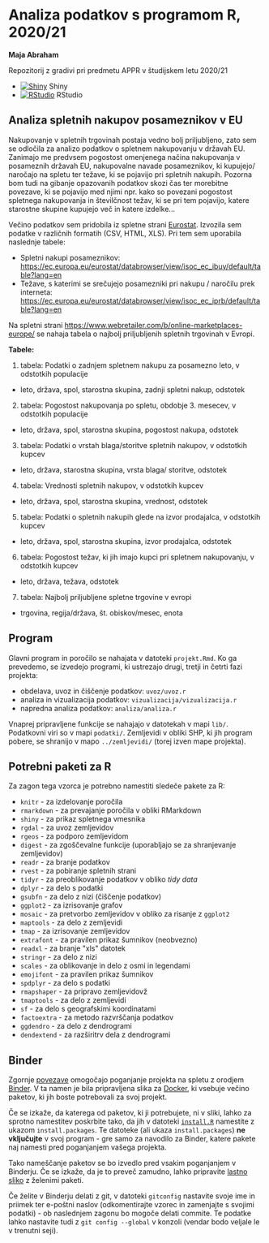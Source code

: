 # Analiza podatkov s programom R, 2020/21
**Maja Abraham**

Repozitorij z gradivi pri predmetu APPR v študijskem letu 2020/21

* [![Shiny](http://mybinder.org/badge.svg)](http://mybinder.org/v2/gh/majaabraham/APPR-2020-21/master?urlpath=shiny/APPR-2020-21/projekt.Rmd) Shiny
* [![RStudio](http://mybinder.org/badge.svg)](http://mybinder.org/v2/gh/majaabraham/APPR-2020-21/master?urlpath=rstudio) RStudio

## Analiza spletnih nakupov posameznikov v EU

Nakupovanje v spletnih trgovinah postaja vedno bolj priljubljeno, zato sem se odločila za analizo podatkov o spletnem nakupovanju v državah EU. Zanimajo me predvsem pogostost omenjenega načina nakupovanja v posameznih državah EU, nakupovalne navade posameznikov, ki kupujejo/ naročajo na spletu ter težave, ki se pojavijo pri spletnih nakupih. Pozorna bom tudi na gibanje opazovanih podatkov skozi čas ter morebitne povezave, ki se pojavijo med njimi npr. kako so povezani pogostost spletnega nakupovanja in številčnost težav, ki se pri tem pojavijo, katere starostne skupine kupujejo več in katere izdelke... 

Večino podatkov sem pridobila iz spletne strani [Eurostat](https://ec.europa.eu/eurostat). Izvozila sem podatke v različnih formatih (CSV, HTML, XLS). Pri tem sem uporabila naslednje tabele:

* Spletni nakupi posameznikov: https://ec.europa.eu/eurostat/databrowser/view/isoc_ec_ibuy/default/table?lang=en
* Težave, s katerimi se srečujejo posamezniki pri nakupu / naročilu prek interneta: https://ec.europa.eu/eurostat/databrowser/view/isoc_ec_iprb/default/table?lang=en

Na spletni strani https://www.webretailer.com/b/online-marketplaces-europe/ se nahaja tabela o najbolj priljubljenih spletnih trgovinah v Evropi.


**Tabele:**
1. tabela: Podatki o zadnjem spletnem nakupu za posamezno leto, v odstotkih populacije
* leto, država, spol, starostna skupina, zadnji spletni nakup, odstotek

2. tabela: Pogostost nakupovanja po spletu, obdobje 3. mesecev, v odstotkih populacije
* leto, država, spol, starostna skupina, pogostost nakupa, odstotek

3. tabela: Podatki o vrstah blaga/storitve spletnih nakupov, v odstotkih kupcev
* leto, država, starostna skupina, vrsta blaga/ storitve, odstotek

4. tabela: Vrednosti spletnih nakupov, v odstotkih kupcev
* leto, država, spol, starostna skupina, vrednost, odstotek

5. tabela: Podatki o spletnih nakupih glede na izvor prodajalca, v odstotkih kupcev
* leto, država, spol, starostna skupina, izvor prodajalca, odstotek

6. tabela: Pogostost težav, ki jih imajo kupci pri spletnem nakupovanju, v odstotkih kupcev
* leto, država, težava, odstotek

7. tabela: Najbolj priljubljene spletne trgovine v evropi
* trgovina, regija/država, št. obiskov/mesec, enota

## Program

Glavni program in poročilo se nahajata v datoteki `projekt.Rmd`.
Ko ga prevedemo, se izvedejo programi, ki ustrezajo drugi, tretji in četrti fazi projekta:

* obdelava, uvoz in čiščenje podatkov: `uvoz/uvoz.r`
* analiza in vizualizacija podatkov: `vizualizacija/vizualizacija.r`
* napredna analiza podatkov: `analiza/analiza.r`

Vnaprej pripravljene funkcije se nahajajo v datotekah v mapi `lib/`.
Podatkovni viri so v mapi `podatki/`.
Zemljevidi v obliki SHP, ki jih program pobere,
se shranijo v mapo `../zemljevidi/` (torej izven mape projekta).

## Potrebni paketi za R

Za zagon tega vzorca je potrebno namestiti sledeče pakete za R:

* `knitr` - za izdelovanje poročila
* `rmarkdown` - za prevajanje poročila v obliki RMarkdown
* `shiny` - za prikaz spletnega vmesnika
* `rgdal` - za uvoz zemljevidov
* `rgeos` - za podporo zemljevidom
* `digest` - za zgoščevalne funkcije (uporabljajo se za shranjevanje zemljevidov)
* `readr` - za branje podatkov
* `rvest` - za pobiranje spletnih strani
* `tidyr` - za preoblikovanje podatkov v obliko *tidy data*
* `dplyr` - za delo s podatki
* `gsubfn` - za delo z nizi (čiščenje podatkov)
* `ggplot2` - za izrisovanje grafov
* `mosaic` - za pretvorbo zemljevidov v obliko za risanje z `ggplot2`
* `maptools` - za delo z zemljevidi
* `tmap` - za izrisovanje zemljevidov
* `extrafont` - za pravilen prikaz šumnikov (neobvezno)
* `readxl` - za branje "xls" datotek
* `stringr` - za delo z nizi
* `scales` - za oblikovanje in delo z osmi in legendami
* `emojifont` - za pravilen prikaz šumnikov
* `spdplyr` - za delo s podatki
* `rmapshaper` - za pripravo zemljevidovž
* `tmaptools` - za delo z zemljevidi
* `sf` - za delo s geografskimi koordinatami
* `factoextra` - za metodo razvrščanja podatkov
* `ggdendro` - za delo z dendrogrami
* `dendextend` - za razširitrv dela z dendrogrami

## Binder

Zgornje [povezave](#analiza-podatkov-s-programom-r-202021)
omogočajo poganjanje projekta na spletu z orodjem [Binder](https://mybinder.org/).
V ta namen je bila pripravljena slika za [Docker](https://www.docker.com/),
ki vsebuje večino paketov, ki jih boste potrebovali za svoj projekt.

Če se izkaže, da katerega od paketov, ki ji potrebujete, ni v sliki,
lahko za sprotno namestitev poskrbite tako,
da jih v datoteki [`install.R`](install.R) namestite z ukazom `install.packages`.
Te datoteke (ali ukaza `install.packages`) **ne vključujte** v svoj program -
gre samo za navodilo za Binder, katere pakete naj namesti pred poganjanjem vašega projekta.

Tako nameščanje paketov se bo izvedlo pred vsakim poganjanjem v Binderju.
Če se izkaže, da je to preveč zamudno,
lahko pripravite [lastno sliko](https://github.com/jaanos/APPR-docker) z želenimi paketi.

Če želite v Binderju delati z git,
v datoteki `gitconfig` nastavite svoje ime in priimek ter e-poštni naslov
(odkomentirajte vzorec in zamenjajte s svojimi podatki) -
ob naslednjem zagonu bo mogoče delati commite.
Te podatke lahko nastavite tudi z `git config --global` v konzoli
(vendar bodo veljale le v trenutni seji).
